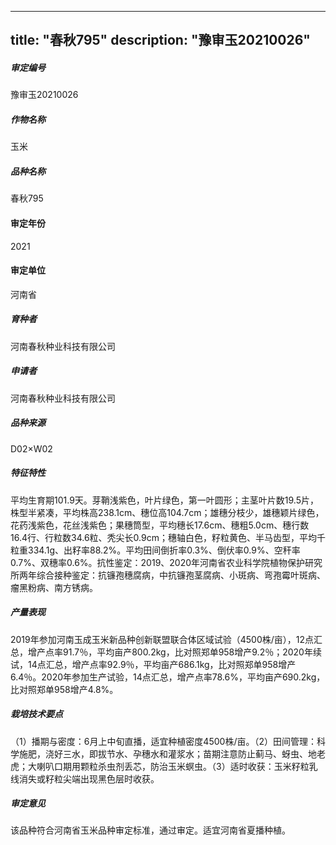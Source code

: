 
---
title: "春秋795"
description: "豫审玉20210026"
---
##### 审定编号 
豫审玉20210026

##### 作物名称
玉米

##### 品种名称
春秋795

#### 审定年份
2021	

#### 审定单位
河南省

##### 育种者
河南春秋种业科技有限公司

##### 申请者
河南春秋种业科技有限公司

##### 品种来源
D02×W02

##### 特征特性
平均生育期101.9天。芽鞘浅紫色，叶片绿色，第一叶圆形；主茎叶片数19.5片，株型半紧凑，平均株高238.1cm、穗位高104.7cm；雄穗分枝少，雄穗颖片绿色，花药浅紫色，花丝浅紫色；果穗筒型，平均穗长17.6cm、穗粗5.0cm、穗行数16.4行、行粒数34.6粒、秃尖长0.9cm；穗轴白色，籽粒黄色、半马齿型，平均千粒重334.1g、出籽率88.2%。平均田间倒折率0.3%、倒伏率0.9%、空秆率0.7%、双穗率0.6%。抗性鉴定：2019、2020年河南省农业科学院植物保护研究所两年综合接种鉴定：抗镰孢穗腐病，中抗镰孢茎腐病、小斑病、弯孢霉叶斑病、瘤黑粉病、南方锈病。

##### 产量表现
2019年参加河南玉成玉米新品种创新联盟联合体区域试验（4500株/亩），12点汇总，增产点率91.7％，平均亩产800.2kg，比对照郑单958增产9.2％；2020年续试，14点汇总，增产点率92.9％，平均亩产686.1kg，比对照郑单958增产6.4％。2020年参加生产试验，14点汇总，增产点率78.6%，平均亩产690.2kg，比对照郑单958增产4.8%。

##### 栽培技术要点
（1）播期与密度：6月上中旬直播，适宜种植密度4500株/亩。（2）田间管理：科学施肥，浇好三水，即拔节水、孕穗水和灌浆水；苗期注意防止蓟马、蚜虫、地老虎；大喇叭口期用颗粒杀虫剂丢芯，防治玉米螟虫。（3）适时收获：玉米籽粒乳线消失或籽粒尖端出现黑色层时收获。

##### 审定意见
该品种符合河南省玉米品种审定标准，通过审定。适宜河南省夏播种植。


